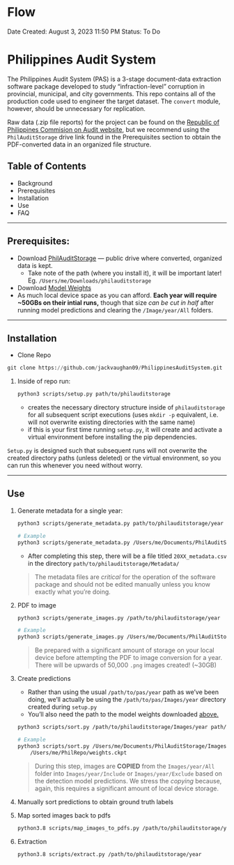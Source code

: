 # Flow

Date Created: August 3, 2023 11:50 PM
Status: To Do

# Philippines Audit System

The Philippines Audit System (PAS) is a 3-stage document-data extraction software package developed to study “infraction-level” corruption in provincial, municipal, and city governments. This repo contains all of the production code used to engineer the target dataset. The `convert` module, however, should be unnecessary for replication.

Raw data (.zip file reports) for the project can be found on the [Republic of Philippines Commision on Audit website](https://www.coa.gov.ph/reports/annual-audit-reports/aar-local-government-units), but we recommend using the `PhilAuditStorage` drive link found in the Prerequisites section to obtain the PDF-converted data in an organized file structure.

## Table of Contents

- Background
- Prerequisites
- Installation
- Use
- FAQ

---

## Prerequisites:

- Download [PhilAuditStorage](https://drive.google.com/drive/folders/1zu_lqh7zdRF4CUtX18iJmJUIAE9DZVkI?usp=drive_link) — public drive where converted, organized data is kept.
    - Take note of the path (where you install it), it will be important later! Eg. `/Users/me/Downloads/philauditstorage`
- Download [Model Weights](https://drive.google.com/file/d/1U6Y3EqmA5PciAt79YlpTReOYkxrsP4ZW/view?usp=drive_link)
- As much local device space as you can afford. **Each year will require ~50GBs on their intial runs,** though that size *can be cut in half* after running model predictions and clearing the `/Image/year/All` folders.

---

## Installation

- Clone Repo

```python
git clone https://github.com/jackvaughan09/PhilippinesAuditSystem.git
```

1. Inside of repo run:
    
    ```bash
    python3 scripts/setup.py path/to/philauditstorage
    ```
    
    - creates the necessary directory structure inside of `philauditstorage` for all subsequent script executions (uses `mkdir -p` equivalent, i.e. will not overwrite existing directories with the same name)
    - if this is your first time running `setup.py`, it will create and activate a virtual environment before installing the pip dependencies.

`Setup.py` is designed such that subsequent runs will not overwrite the created directory paths (unless deleted) or the virtual environment, so you can run this whenever you need without worry.

---

## Use

1. Generate metadata for a single year:
    
    ```bash
    python3 scripts/generate_metadata.py path/to/philauditstorage/year
    
    # Example
    python3 scripts/generate_metadata.py /Users/me/Documents/PhilAuditStorage/2015
    ```
    
    - After completing this step, there will be a file titled `20XX_metadata.csv` in the directory `path/to/philauditstorage/Metadata/`
    
    > The metadata files are *critical* for the operation of the software package and should not be edited manually unless you know exactly what you’re doing.
    > 
2. PDF to image
    
    ```bash
    python3 scripts/generate_images.py /path/to/philauditstorage/year
    
    # Example
    python3 scripts/generate_images.py /Users/me/Documents/PhilAuditStorage/2015
    ```
    
    > Be prepared with a significant amount of storage on your local device before attempting the PDF to image conversion for a year. There will be upwards of 50,000 `.png` images created! (~30GB)
    > 
3. Create predictions
    - Rather than using the usual `/path/to/pas/year` path as we’ve been doing, we’ll actually be using the `/path/to/pas/Images/year` directory created during `setup.py`
    - You’ll also need the path to the model weights downloaded [above.](https://drive.google.com/file/d/1U6Y3EqmA5PciAt79YlpTReOYkxrsP4ZW/view?usp=drive_link)
    
    ```bash
    python3 scripts/sort.py /path/to/philauditstorage/Images/year path/to/weights.ckpt
    
    # Example
    python3 scripts/sort.py /Users/me/Documents/PhilAuditStorage/Images/2015 \
        /Users/me/PhilRepo/weights.ckpt
    ```
    
    > During this step, images are **COPIED** from the `Images/year/All` folder into `Images/year/Include` or `Images/year/Exclude` based on the detection model predictions. We stress the *copying* because, again, this requires a significant amount of local device storage.
    > 
4. Manually sort predictions to obtain ground truth labels
    
    
5. Map sorted images back to pdfs
    
    ```bash
    python3.8 scripts/map_images_to_pdfs.py /path/to/philauditstorage/year
    ```
    
6.  Extraction
    
    ```bash
    python3.8 scripts/extract.py /path/to/philauditstorage/year
    ```